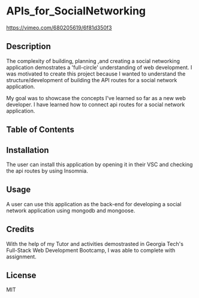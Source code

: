 # APIs_for_SocialNetworking

https://vimeo.com/680205619/6f81d350f3

## Description
The complexity of building, planning ,and creating a social networking application  demostrates a 'full-circle' understanding of web development. I was motivated to create this project because I wanted to understand the structure/development of building the API routes for a social network application.

My goal was to showcase the concepts I've learned so far as a new web developer.
I have learned how to connect api routes for a social network application.

## Table of Contents

## Installation
The user can install this application by opening it in their VSC and checking the api routes by using Insomnia.

## Usage
A user can use this application as the back-end for developing a social network application using mongodb and mongoose. 

## Credits
With the help of my Tutor and activities demostrasted in Georgia Tech's Full-Stack Web Development Bootcamp, I was able to complete with assignment. 

## License
MIT